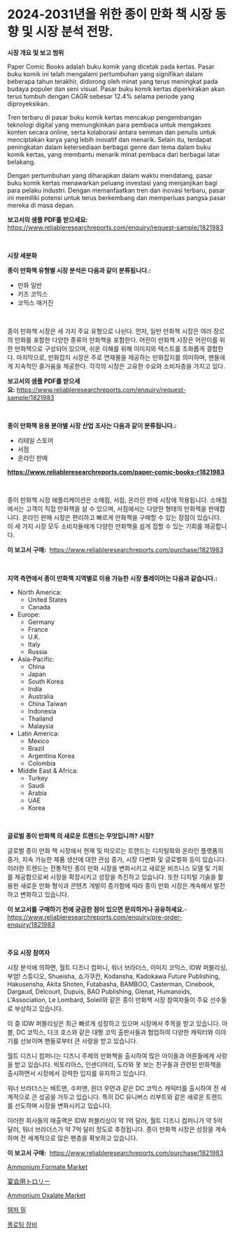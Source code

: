 <p><h1>2024-2031년을 위한 종이 만화 책 시장 동향 및 시장 분석 전망.</h1></p><p><strong>시장 개요 및 보고 범위</strong></p>
<p><p>Paper Comic Books adalah buku komik yang dicetak pada kertas. Pasar buku komik ini telah mengalami pertumbuhan yang signifikan dalam beberapa tahun terakhir, didorong oleh minat yang terus meningkat pada budaya populer dan seni visual. Pasar buku komik kertas diperkirakan akan terus tumbuh dengan CAGR sebesar 12.4% selama periode yang diproyeksikan.</p><p>Tren terbaru di pasar buku komik kertas mencakup pengembangan teknologi digital yang memungkinkan para pembaca untuk mengakses konten secara online, serta kolaborasi antara seniman dan penulis untuk menciptakan karya yang lebih inovatif dan menarik. Selain itu, terdapat peningkatan dalam ketersediaan berbagai genre dan tema dalam buku komik kertas, yang membantu menarik minat pembaca dari berbagai latar belakang.</p><p>Dengan pertumbuhan yang diharapkan dalam waktu mendatang, pasar buku komik kertas menawarkan peluang investasi yang menjanjikan bagi para pelaku industri. Dengan memanfaatkan tren dan inovasi terbaru, pasar ini memiliki potensi untuk terus berkembang dan memperluas pangsa pasar mereka di masa depan.</p></p>
<p><strong>보고서의 샘플 PDF를 받으세요:</strong> <a href="https://www.reliableresearchreports.com/enquiry/request-sample/1821983">https://www.reliableresearchreports.com/enquiry/request-sample/1821983</a></p>
<p>&nbsp;</p>
<p><strong>시장 세분화</strong></p>
<p><strong>종이 만화책 유형별 시장 분석은 다음과 같이 분류됩니다.:</strong></p>
<p><ul><li>만화 일반</li><li>키즈 코믹스</li><li>코믹스 매거진</li></ul></p>
<p>&nbsp;</p>
<p><p>종이 만화책 시장은 세 가지 주요 유형으로 나뉜다. 먼저, 일반 만화책 시장은 여러 장르의 만화를 포함한 다양한 종류의 만화책을 포함한다. 어린이 만화책 시장은 어린이를 위한 만화책으로 구성되어 있으며, 쉬운 이해를 위해 이미지와 텍스트를 조화롭게 결합한다. 마지막으로, 만화잡지 시장은 주로 연재물을 제공하는 만화잡지를 의미하며, 팬들에게 지속적인 즐거움을 제공한다. 각각의 시장은 고유한 수요와 소비자층을 가지고 있다.</p></p>
<p><strong>보고서의 샘플 PDF를 받으세요:</strong>&nbsp;<a href="https://www.reliableresearchreports.com/enquiry/request-sample/1821983">https://www.reliableresearchreports.com/enquiry/request-sample/1821983</a></p>
<p>&nbsp;</p>
<p><strong> 종이 만화책 응용 분야별 시장 산업 조사는 다음과 같이 분류됩니다.:</strong></p>
<p><ul><li>리테일 스토어</li><li>서점</li><li>온라인 판매</li></ul></p>
<p><strong><a href="https://www.reliableresearchreports.com/paper-comic-books-r1821983">https://www.reliableresearchreports.com/paper-comic-books-r1821983</a></strong></p>
<p>&nbsp;</p>
<p><p>종이 만화책 시장 애플리케이션은 소매점, 서점, 온라인 판매 시장에 적용됩니다. 소매점에서는 고객이 직접 만화책을 살 수 있으며, 서점에서는 다양한 형태의 만화책을 판매합니다. 온라인 판매 시장은 편리하고 빠르게 만화책을 구매할 수 있는 장점이 있습니다. 이 세 가지 시장 모두 소비자들에게 다양한 만화책을 쉽게 접할 수 있는 기회를 제공합니다.</p></p>
<p><strong>이 보고서 구매:</strong>&nbsp; <a href="https://www.reliableresearchreports.com/purchase/1821983">https://www.reliableresearchreports.com/purchase/1821983</a></p>
<p>&nbsp;</p>
<p><strong>지역 측면에서 종이 만화책 지역별로 이용 가능한 시장 플레이어는 다음과 같습니다.:</strong></p>
<p><ul>
    <li>
        North America:
        <ul>
            <li>United States</li>
            <li>Canada</li>
        </ul>
    </li>
    <li>
        Europe:
        <ul>
            <li>Germany</li>
            <li>France</li>
            <li>U.K.</li>
            <li>Italy</li>
            <li>Russia</li>
        </ul>
    </li>
    <li>
        Asia-Pacific:
        <ul>
            <li>China</li>
            <li>Japan</li>
            <li>South Korea</li>
            <li>India</li>
            <li>Australia</li>
            <li>China Taiwan</li>
            <li>Indonesia</li>
            <li>Thailand</li>
            <li>Malaysia</li>
        </ul>
    </li>
    <li>
        Latin America:
        <ul>
            <li>Mexico</li>
            <li>Brazil</li>
            <li>Argentina Korea</li>
            <li>Colombia</li>
        </ul>
    </li>
    <li>
        Middle East & Africa:
        <ul>
            <li>Turkey</li>
            <li>Saudi</li>
            <li>Arabia</li>
            <li>UAE</li>
            <li>Korea</li>
        </ul>
    </li>
    </ul></p>
<p>&nbsp;</p>
<p><strong>글로벌 종이 만화책 의 새로운 트렌드는 무엇입니까? 시장?</strong></p>
<p><p>글로벌 종이 만화 책 시장에서 현재 및 떠오르는 트렌드는 디지털화와 온라인 플랫폼의 증가, 지속 가능한 제품 생산에 대한 관심 증가, 시장 다변화 및 글로벌화 등이 있습니다. 이러한 트렌드는 전통적인 종이 만화 시장을 변화시키고 새로운 비즈니스 모델 및 기회를 제공함으로써 시장을 확장시키고 성장을 촉진하고 있습니다. 또한 디지털 기술을 활용한 새로운 만화 형식과 콘텐츠 개발이 증가함에 따라 종이 만화 시장은 계속해서 발전하고 변화하고 있습니다.</p></p>
<p><strong>이 보고서를 구매하기 전에 궁금한 점이 있으면 문의하거나 공유하세요.</strong>- <a href="https://www.reliableresearchreports.com/enquiry/pre-order-enquiry/1821983">https://www.reliableresearchreports.com/enquiry/pre-order-enquiry/1821983</a></p>
<p>&nbsp;</p>
<p><strong>주요 시장 참여자</strong></p>
<p><p>시장 분석에 의하면, 월트 디즈니 컴퍼니, 워너 브라더스, 이미지 코믹스, IDW 퍼블리싱, 부엄! 스튜디오, Shueisha, 쇼가쿠칸, Kodansha, Kadokawa Future Publishing, Hakusensha, Akita Shoten, Futabasha, BAMBOO, Casterman, Cinebook, Dargaud, Delcourt, Dupuis, BAO Publishing, Glenat, Humanoids, L'Association, Le Lombard, Soleil와 같은 종이 만화책 시장 참여자들이 주요 선수들로 부상하고 있습니다.</p><p>이 중 IDW 퍼블리싱은 최근 빠르게 성장하고 있으며 시장에서 주목을 받고 있습니다. 마블, DC 코믹스, 다크 호스와 같은 대형 코믹 출판사들과 협업하여 다양한 캐릭터와 이야기를 선보이며 팬들로부터 큰 사랑을 받고 있습니다.</p><p>월트 디즈니 컴퍼니는 디즈니 주제의 만화책을 출시하여 많은 아이들과 어른들에게 사랑을 받고 있습니다. 빅토리아스, 인센디어리, 도라와 못 보는 친구들과 관련된 만화책을 출시하면서 시장에서 강력한 입지를 유지하고 있습니다.</p><p>워너 브라더스는 배트맨, 수퍼맨, 원더 우먼과 같은 DC 코믹스 캐릭터를 출시하여 전 세계적으로 큰 성공을 거두고 있습니다. 특히 DC 유니버스 리부트와 같은 새로운 트렌드를 선도하며 시장을 변화시키고 있습니다.</p><p>이러한 회사들의 매출액은 IDW 퍼블리싱이 약 1억 달러, 월트 디즈니 컴퍼니가 약 5억 달러, 워너 브라더스가 약 7억 달러 정도로 추정됩니다. 종이 만화책 시장은 성장을 계속하며 전 세계적으로 많은 팬층을 확보하고 있습니다.</p></p>
<p><strong>이 보고서 구매:</strong>&nbsp;&nbsp;<a href="https://www.reliableresearchreports.com/purchase/1821983">https://www.reliableresearchreports.com/purchase/1821983</a></p>
<p><p><a href="https://issuu.com/reportprime-2/docs/ammonium-formate-market-size-2030.pptx">Ammonium Formate Market</a></p><p><a href="https://github.com/joaejkdzgyljvo6/Market-Research-Report-List-1/blob/main/628113232898.md">宴会用トロリー</a></p><p><a href="https://issuu.com/reportprime-2/docs/ammonium-oxalate-market-size-2030.pptx">Ammonium Oxalate Market</a></p><p><a href="https://github.com/vsap75a286l/Market-Research-Report-List-1/blob/main/552096530107.md">템퍼 밀</a></p><p><a href="https://github.com/idcefvhkdut6/Market-Research-Report-List-1/blob/main/983243730106.md">플로팅 장비</a></p></p>
